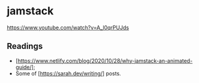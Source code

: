 # jamstack
https://www.youtube.com/watch?v=A_l0qrPUJds

## Readings
* [https://www.netlify.com/blog/2020/10/28/why-jamstack-an-animated-guide/];
* Some of [https://sarah.dev/writing/] posts.